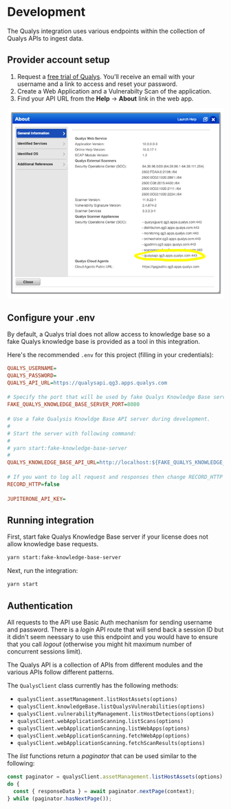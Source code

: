 # Development

The Qualys integration uses various endpoints within the collection of Qualys
APIs to ingest data.

## Provider account setup

1. Request a [free trial of Qualys](https://www.qualys.com/free-trial/). You'll
   receive an email with your username and a link to access and reset your
   password.
2. Create a Web Application and a Vulnerabilty Scan of the application.
3. Find your API URL from the **Help** -> **About** link in the web app.

![API URL from About Page](./images/qualys-help-about-api-url.png)

## Configure your .env

By default, a Qualys trial does not allow access to knowledge base so a fake
Qualys knowledge base is provided as a tool in this integration.

Here's the recommended `.env` for this project (filling in your credentials):

```ini
QUALYS_USERNAME=
QUALYS_PASSWORD=
QUALYS_API_URL=https://qualysapi.qg3.apps.qualys.com

# Specify the port that will be used by fake Qualys Knowledge Base server
FAKE_QUALYS_KNOWLEDGE_BASE_SERVER_PORT=8080

# Use a fake Qualysis Knowldge Base API server during development.
#
# Start the server with following command:
#
# yarn start:fake-knowledge-base-server
#
QUALYS_KNOWLEDGE_BASE_API_URL=http://localhost:${FAKE_QUALYS_KNOWLEDGE_BASE_SERVER_PORT}

# If you want to log all request and responses then change RECORD_HTTP to true
RECORD_HTTP=false

JUPITERONE_API_KEY=
```

## Running integration

First, start fake Qualys Knowledge Base server if your license does not allow
knowledge base requests.

```sh
yarn start:fake-knowledge-base-server
```

Next, run the integration:

```sh
yarn start
```

## Authentication

All requests to the API use Basic Auth mechanism for sending username and
password. There is a _login_ API route that will send back a session ID but it
didn't seem neessary to use this endpoint and you would have to ensure that you
call _logout_ (otherwise you might hit maximum number of concurrent sessions
limit).

The Qualys API is a collection of APIs from different modules and the various
APIs follow different patterns.

The `QualysClient` class currently has the following methods:

- `qualysClient.assetManagement.listHostAssets(options)`
- `qualysClient.knowledgeBase.listQualysVulnerabilities(options)`
- `qualysClient.vulnerabilityManagement.listHostDetections(options)`
- `qualysClient.webApplicationScanning.listScans(options)`
- `qualysClient.webApplicationScanning.listWebApps(options)`
- `qualysClient.webApplicationScanning.fetchWebApp(options)`
- `qualysClient.webApplicationScanning.fetchScanResults(options)`

The _list_ functions return a _paginator_ that can be used similar to the
following:

```typescript
const paginator = qualysClient.assetManagement.listHostAssets(options);
do {
  const { responseData } = await paginator.nextPage(context);
} while (paginator.hasNextPage());
```
